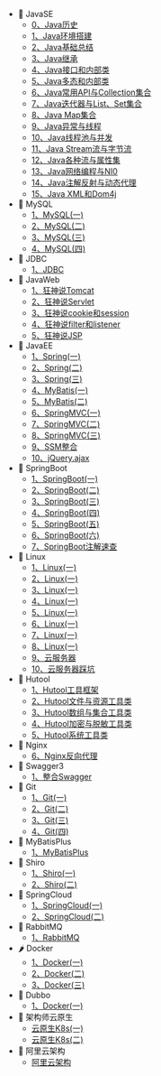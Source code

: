 - 🍇 JavaSE
  - [0、Java历史](/java/README.md)
  - [1、Java环境搭建](/java/javase/00.java环境搭建.md)
  - [2、Java基础总结](/java/javase/00_java基础大总结.md)
  - [3、Java继承](/java/javase/01_Java继承.md)
  - [4、Java接口和内部类](/java/javase/02_Java_接口和内部类.md)
  - [5、Java多态和内部类](/java/javase/03_Java_多态和内部类.md)
  - [6、Java常用API与Collection集合](/java/javase/04_Java_常用API与Collection集合.md)
  - [7、Java迭代器与List、Set集合](/java/javase/05_Java_迭代器与List、Set集合.md)
  - [8、Java Map集合](/java/javase/06_Java_Map集合.md)
  - [9、Java异常与线程](/java/javase/07_Java_异常与线程.md)
  - [10、Java线程池与并发](/java/javase/08_Java_线程池与并发.md)
  - [11、Java Stream流与字节流](/java/javase/09_Java_Stream流与字节流.md)
  - [12、Java各种流与属性集](/java/javase/10_Java_各种流与属性集.md)
  - [13、Java网络编程与NI0](/java/javase/11_Java_网络编程与NIO.md)
  - [14、Java注解反射与动态代理](/java/javase/12_Java_注解反射与动态代理.md)
  - [15、Java XML和Dom4j](/java/javase/13_Java_XML和Dom4j.md)
- 🍈 MySQL
  - [1、MySQL(一)](/java/mysql/黑马MySQL(一).md)
  - [2、MySQL(二)](/java/mysql/黑马MySQL(二).md)
  - [3、MySQL(三)](/java/mysql/黑马MySQL(三).md)
  - [4、MySQL(四)](/java/mysql/黑马MySQL(四).md)
- 🍉 JDBC
  - [1、JDBC](/java/jdbc/狂神说JDBC.md)
- 🍊 JavaWeb
  - [1、狂神说Tomcat](/java/javaweb/狂神说Tomcat.md)
  - [2、狂神说Servlet](/java/javaweb/狂神说Servlet.md)
  - [3、狂神说cookie和session](/java/javaweb/cookie和session.md)
  - [4、狂神说filter和listener](/java/javaweb/过滤器和监听器.md)
  - [5、狂神说JSP](/java/javaweb/狂神说JSP.md)
- 🍋 JavaEE
  - [1、Spring(一)](/java/javaee/传智spring(一).md)
  - [2、Spring(二)](/java/javaee/传智spring(二).md)
  - [3、Spring(三)](/java/javaee/传智spring(三).md)
  - [4、MyBatis(一)](/java/javaee/传智mybatis.md)
  - [5、MyBatis(二)](/java/javaee/传智mybatis(二).md)
  - [6、SpringMVC(一)](/java/javaee/传智springMVC.md)
  - [7、SpringMVC(二)](/java/javaee/传智springMVC(二).md)
  - [8、SpringMVC(三)](/java/javaee/传智springMVC(三).md)
  - [9、SSM整合](/java/javaee/SSM整合.md)
  - [10、jQuery.ajax](/java/javaee/SSM框架课程扩展之Ajax学习.md)
- 🍌 SpringBoot
  - [1、SpringBoot(一)](/java/springboot/三更SpringBoot(一).md)
  - [2、SpringBoot(二)](/java/springboot/三更SpringBoot(二).md)
  - [3、SpringBoot(三)](/java/springboot/三更SpringBoot(三).md)
  - [4、SpringBoot(四)](/java/springboot/三更SpringBoot(四).md)
  - [5、SpringBoot(五)](/java/springboot/三更SpringBoot(五).md)
  - [6、SpringBoot(六)](/java/springboot/三更SpringBoot(六).md)
  - [7、SpringBoot注解速查](/java/springboot/Java注解速查.md)
- 🍍 Linux
  - [1、Linux(一)](/java/linux/韩顺平Linux.md)
  - [2、Linux(一)](/java/linux/韩顺平Linux(二).md)
  - [3、Linux(一)](/java/linux/韩顺平Linux(三).md)
  - [4、Linux(一)](/java/linux/韩顺平Linux(四).md)
  - [5、Linux(一)](/java/linux/韩顺平Linux(五).md)
  - [6、Linux(一)](/java/linux/韩顺平Linux(六).md)
  - [7、Linux(一)](/java/linux/韩顺平Linux(七).md)
  - [8、Linux(一)](/java/linux/韩顺平Linux(八).md)
  - [9、云服务器](/java/linux/腾讯云服务器.md)
  - [10、云服务器踩坑](/java/linux/服务器踩坑记录.md)
- 🥭 Hutool
  - [1、Hutool工具框架](/java/Hutool/Hutool(一).md)
  - [2、Hutool文件与资源工具类](/java/Hutool/Hutool(二).md)
  - [3、Hutool数组与集合工具类](/java/Hutool/Hutool(三).md)
  - [4、Hutool加密与脱敏工具类](/java/Hutool/Hutool(四).md)
  - [5、Hutool系统工具类](/java/Hutool/Hutool(五).md)
- 🍎 Nginx
  - [6、Nginx反向代理](/java/Nginx/狂神说Nginx.md)
- 🍏 Swagger3
  - [1、整合Swagger](/java/Swagger/01_Swagger.md)
- 🍐 Git
  - [1、Git(一)](/java/Git/尚硅谷Git.md)
  - [2、Git(二)](/java/Git/尚硅谷Git(二).md)
  - [3、Git(三)](/java/Git/尚硅谷Git(三).md)
  - [4、Git(四)](/java/Git/尚硅谷Git(四).md)
- 🍑 MyBatisPlus
  - [1、MyBatisPlus](/java/mybatisplus/01-MybatisPlus-基础篇.md)
- 🍓 Shiro
  - [1、Shiro(一)](/java/shiro/不良人Shiro(一).md)
  - [2、Shiro(二)](/java/shiro/不良人Shiro(二).md)
- 🥝 SpringCloud
  - [1、SpringCloud(一)](/java/springcloud/SpringCloud(一).md)
  - [2、SpringCloud(二)](/java/springcloud/SpringCloud(二).md)
- 🍅 RabbitMQ
  - [1、RabbitMQ](/java/rabbitmq/RabbitMQ(一).md)
- 🌶️ Docker
  - [1、Docker(一)](/java/docker/01_Docker.md)
  - [2、Docker(二)](/java/docker/02_Docker.md)
  - [3、Docker(三)](/java/docker/03_Docker.md)
- 🍈️ Dubbo
  - [1、Docker(一)](/java/dubbo/Dubbo(一).md)
- 🌽 架构师云原生
  - [云原生K8s(一)](/java/架构师云原生/云原生(一).md)
  - [云原生K8s(二)](/java/架构师云原生/云原生(一).md)
- 🥭 阿里云架构
  - [阿里云架构](/java/阿里云架构/阿里云架构.md)
